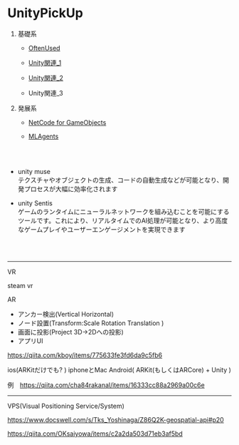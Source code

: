 # UnityPickUp
   
   1. 基礎系
      - [OftenUsed](3_1_0_OftenUsed/3_0_OftenUsed.md)

      - [Unity関連_1](3_1_1_Other/3_1_Other.md)

      - [Unity関連_2](3_1_2_Other/3_1_2_Other.md)

      - Unity関連_3

   2. 発展系
       -  <a href="https://drive.google.com/drive/folders/1gUOwsJvWfTcIOitGhQpPudrnVWQn3IiW" target="_blank">NetCode for GameObjects</a>

       - [MLAgents](3_3_MLAgents/3_0_MLAgents.md)
 
<br>
<br>

+ unity muse  
テクスチャやオブジェクトの生成、コードの自動生成などが可能となり、開発プロセスが大幅に効率化されます

+ unity Sentis  
ゲームのランタイムにニューラルネットワークを組み込むことを可能にするツールです。これにより、リアルタイムでのAI処理が可能となり、より高度なゲームプレイやユーザーエンゲージメントを実現できます

<br>
<br>

----
VR

steam vr

AR
+ アンカー検出(Vertical Horizontal)
+ ノード設置(Transform:Scale Rotation Translation ) 
+ 画面に投影(Project 3D→2Dへの投影)
+ アプリUI

https://qiita.com/kboy/items/775633fe3fd6da9c5fb6

ios(ARKitだけでも? )  iphoneとMac
Android( ARKit(もしくはARCore) + Unity  )

例　https://qiita.com/cha84rakanal/items/16333cc88a2969a00c6e

---

VPS(Visual Positioning Service/System)

https://www.docswell.com/s/Tks_Yoshinaga/Z86Q2K-geospatial-api#p20


https://qiita.com/OKsaiyowa/items/c2a2da503d71eb3af5bd